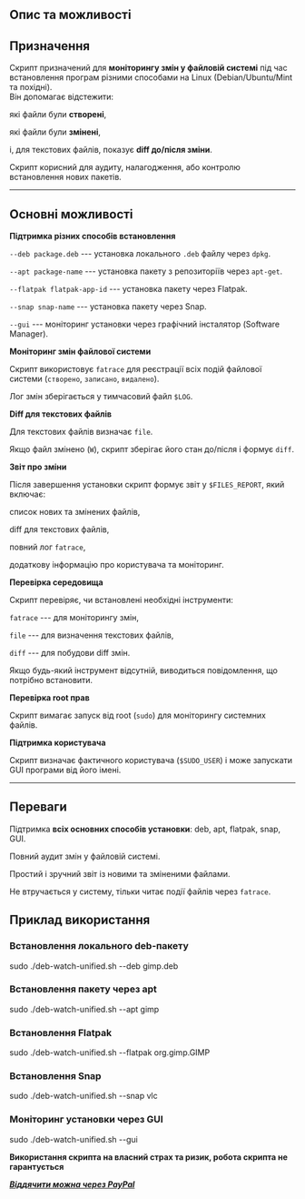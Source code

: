 **Опис та можливості**
----------------------

## **Призначення**

Скрипт призначений для **моніторингу змін у файловій системі** під час встановлення програм різними способами на Linux (Debian/Ubuntu/Mint та похідні).\
Він допомагає відстежити:

які файли були **створені**,

які файли були **змінені**,

і, для текстових файлів, показує **diff до/після зміни**.

Скрипт корисний для аудиту, налагодження, або контролю встановлення нових пакетів.

* * * * *

## **Основні можливості**

**Підтримка різних способів встановлення**

`--deb package.deb` --- установка локального `.deb` файлу через `dpkg`.

`--apt package-name` --- установка пакету з репозиторіїв через `apt-get`.

`--flatpak flatpak-app-id` --- установка пакету через Flatpak.

`--snap snap-name` --- установка пакету через Snap.

`--gui` --- моніторинг установки через графічний інсталятор (Software Manager).

**Моніторинг змін файлової системи**

Скрипт використовує `fatrace` для реєстрації всіх подій файлової системи (`створено`, `записано`, `видалено`).

Лог змін зберігається у тимчасовий файл `$LOG`.

**Diff для текстових файлів**

Для текстових файлів визначає `file`.

Якщо файл змінено (`W`), скрипт зберігає його стан до/після і формує `diff`.

**Звіт про зміни**

Після завершення установки скрипт формує звіт у `$FILES_REPORT`, який включає:

список нових та змінених файлів,

diff для текстових файлів,

повний лог `fatrace`,

додаткову інформацію про користувача та моніторинг.

**Перевірка середовища**

Скрипт перевіряє, чи встановлені необхідні інструменти:

`fatrace` --- для моніторингу змін,

`file` --- для визначення текстових файлів,

`diff` --- для побудови diff змін.

Якщо будь-який інструмент відсутній, виводиться повідомлення, що потрібно встановити.

**Перевірка root прав**

Скрипт вимагає запуск від root (`sudo`) для моніторингу системних файлів.

**Підтримка користувача**

Скрипт визначає фактичного користувача (`$SUDO_USER`) і може запускати GUI програми від його імені.

* * * * *

## **Переваги**

Підтримка **всіх основних способів установки**: deb, apt, flatpak, snap, GUI.

Повний аудит змін у файловій системі.

Простий і зручний звіт із новими та зміненими файлами.

Не втручається у систему, тільки читає події файлів через `fatrace`.

## **Приклад використання**

### Встановлення локального deb-пакету

sudo ./deb-watch-unified.sh --deb gimp.deb

### Встановлення пакету через apt

sudo ./deb-watch-unified.sh --apt gimp

### Встановлення Flatpak

sudo ./deb-watch-unified.sh --flatpak org.gimp.GIMP

### Встановлення Snap

sudo ./deb-watch-unified.sh --snap vlc

### Моніторинг установки через GUI

sudo ./deb-watch-unified.sh --gui

 **Використання скрипта на власний страх та ризик, робота скрипта не гарантується**


***[Віддячити можна через PayPal](https://www.paypal.me/v@melnik.im)***
